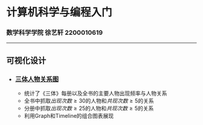 # 计算机科学与编程入门
### 数学科学学院 徐艺轩 2200010619
---
## 可视化设计
+ ### [三体人物关系图](https://light-abyss.github.io/Homework/可视化设计/三体人物关系/三体人物关系图.html)
    * 统计了《三体》每册以及全书的主要人物出现频率与人物关系
    * 全书中抓取$出现次数 \geqslant 30$的人物和$共现次数 \geqslant 5$的关系
    * 分册中抓取$出现次数 \geqslant 25$的人物和$共现次数 \geqslant 5$的关系
    * 利用Graph和Timeline的组合图表展现

